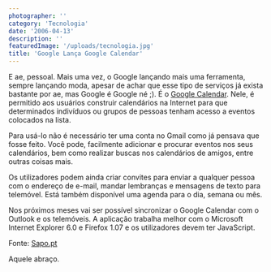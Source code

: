 ```yaml
---
photographer: ''
category: 'Tecnologia'
date: '2006-04-13'
description: ''
featuredImage: '/uploads/tecnologia.jpg'
title: 'Google Lança Google Calendar'
---
```


E ae, pessoal. Mais uma vez, o Google lançando mais uma ferramenta, sempre lançando moda, apesar de achar que esse tipo de serviços já exista bastante por ae, mas Google é Google né ;). É o [Google Calendar](http://www.google.com/calendar/). Nele, é permitido aos usuários construir calendários na Internet para que determinados indivíduos ou grupos de pessoas tenham acesso a eventos colocados na lista.

Para usá-lo não é necessário ter uma conta no Gmail como já pensava que fosse feito. Você pode, facilmente adicionar e procurar eventos nos seus calendários, bem como realizar buscas nos calendários de amigos, entre outras coisas mais.

Os utilizadores podem ainda criar convites para enviar a qualquer pessoa com o endereço de e-mail, mandar lembranças e mensagens de texto para telemóvel. Está também disponível uma agenda para o dia, semana ou mês.

Nos próximos meses vai ser possível sincronizar o Google Calendar com o Outlook e os telemóveis. A aplicação trabalha melhor com o Microsoft Internet Explorer 6.0 e Firefox 1.07 e os utilizadores devem ter JavaScript.

Fonte: [Sapo.pt](http://diariodigital.sapo.pt/news.asp?section_id=18&id_news=223606)

Aquele abraço.

